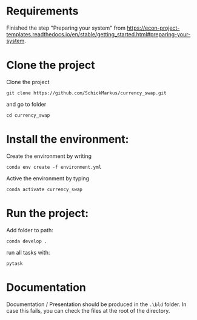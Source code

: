 # Requirements
Finished the step "Preparing your system" from https://econ-project-templates.readthedocs.io/en/stable/getting_started.html#preparing-your-system.

# Clone the project
Clone the project

`git clone https://github.com/SchickMarkus/currency_swap.git`

and go to folder

`cd currency_swap`


# Install the environment:
Create the environment by writing

`conda env create -f environment.yml`


Active the environment by typing

`conda activate currency_swap`

# Run the project:

Add folder to path:

`conda develop .`

run all tasks with:

`pytask`


# Documentation

Documentation / Presentation should be produced in the `.\bld` folder.
In case this fails, you can check the files at the root of the directory.

